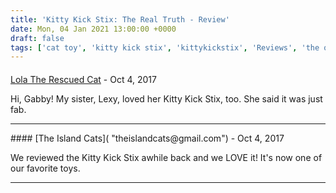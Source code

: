 ```yaml
---
title: 'Kitty Kick Stix: The Real Truth - Review'
date: Mon, 04 Jan 2021 13:00:00 +0000
draft: false
tags: ['cat toy', 'kitty kick stix', 'kittykickstix', 'Reviews', 'the original kitty kick stix', 'toy reviews']
---
```



#### 
[Lola The Rescued Cat]( "lolatherescuedcat@gmail.com") - <time datetime="2017-10-19 16:48:30">Oct 4, 2017</time>

Hi, Gabby! My sister, Lexy, loved her Kitty Kick Stix, too. She said it was just fab.
<hr />
#### 
[The Island Cats]( "theislandcats@gmail.com") - <time datetime="2017-10-19 18:54:33">Oct 4, 2017</time>

We reviewed the Kitty Kick Stix awhile back and we LOVE it! It's now one of our favorite toys.
<hr />
